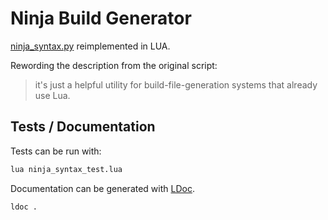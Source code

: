 # Ninja Build Generator

[ninja_syntax.py](https://github.com/ninja-build/ninja/blob/master/misc/ninja_syntax.py) reimplemented in LUA.

Rewording the description from the original script: 

> it's just a helpful utility for build-file-generation systems that already
> use Lua.

## Tests / Documentation

Tests can be run with:

```bash
lua ninja_syntax_test.lua
```

Documentation can be generated with [LDoc](https://github.com/stevedonovan/LDoc).

```bash
ldoc .
```
